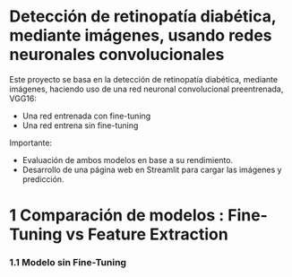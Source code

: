 # Detección de retinopatía diabética, mediante imágenes, usando redes neuronales convolucionales
Este proyecto se basa en la detección de retinopatía diabética, mediante imágenes, haciendo uso de una red neuronal convolucional preentrenada, VGG16:
- Una red entrenada con fine-tuning
- Una red entrena sin fine-tuning

Importante:
* Evaluación de ambos modelos en base a su rendimiento.
* Desarrollo de una página web en Streamlit para cargar las imágenes y predicción.

# 1 Comparación de modelos : Fine-Tuning vs Feature Extraction

### 1.1 Modelo sin Fine-Tuning
